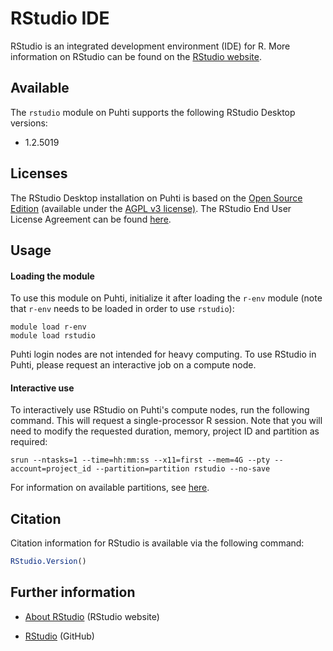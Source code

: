 # RStudio IDE

RStudio is an integrated development environment (IDE) for R. More information on RStudio can be found on the [RStudio website](https://rstudio.com/). 

## Available

The `rstudio` module on Puhti supports the following RStudio Desktop versions:

- 1.2.5019

## Licenses

The RStudio Desktop installation on Puhti is based on the [Open Source Edition](https://rstudio.com/products/rstudio/#rstudio-desktop) (available under the [AGPL v3 license)](https://github.com/rstudio/rstudio/blob/master/COPYING). The RStudio End User License Agreement can be found [here](https://rstudio.com/about/eula/).

## Usage

#### Loading the module

To use this module on Puhti, initialize it after loading the `r-env` module (note that `r-env` needs to be loaded in order to use `rstudio`):

```
module load r-env
module load rstudio
```

Puhti login nodes are not intended for heavy computing. To use RStudio in Puhti, please request an interactive job on a compute node. 

#### Interactive use

To interactively use RStudio on Puhti's compute nodes, run the following command. This will request a single-processor R session. Note that you will need to modify the requested duration, memory, project ID and partition as required:

```
srun --ntasks=1 --time=hh:mm:ss --x11=first --mem=4G --pty --account=project_id --partition=partition rstudio --no-save
```

For information on available partitions, see [here](../computing/running/batch-job-partitions.md).

## Citation

Citation information for RStudio is available via the following command:

```r
RStudio.Version()
```

## Further information

- [About RStudio](https://rstudio.com/about/) (RStudio website)

- [RStudio](https://github.com/rstudio/rstudio) (GitHub)
